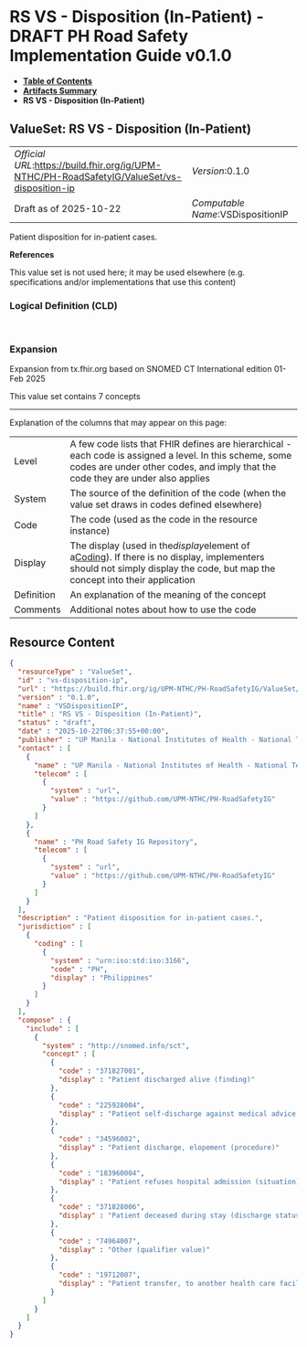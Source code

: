 # RS VS - Disposition (In-Patient) - DRAFT PH Road Safety Implementation Guide v0.1.0

* [**Table of Contents**](toc.md)
* [**Artifacts Summary**](artifacts.md)
* **RS VS - Disposition (In-Patient)**

## ValueSet: RS VS - Disposition (In-Patient) 

| | |
| :--- | :--- |
| *Official URL*:https://build.fhir.org/ig/UPM-NTHC/PH-RoadSafetyIG/ValueSet/vs-disposition-ip | *Version*:0.1.0 |
| Draft as of 2025-10-22 | *Computable Name*:VSDispositionIP |

 
Patient disposition for in-patient cases. 

 **References** 

This value set is not used here; it may be used elsewhere (e.g. specifications and/or implementations that use this content)

### Logical Definition (CLD)

 

### Expansion

Expansion from tx.fhir.org based on SNOMED CT International edition 01-Feb 2025

This value set contains 7 concepts

-------

 Explanation of the columns that may appear on this page: 

| | |
| :--- | :--- |
| Level | A few code lists that FHIR defines are hierarchical - each code is assigned a level. In this scheme, some codes are under other codes, and imply that the code they are under also applies |
| System | The source of the definition of the code (when the value set draws in codes defined elsewhere) |
| Code | The code (used as the code in the resource instance) |
| Display | The display (used in the*display*element of a[Coding](http://hl7.org/fhir/R4/datatypes.html#Coding)). If there is no display, implementers should not simply display the code, but map the concept into their application |
| Definition | An explanation of the meaning of the concept |
| Comments | Additional notes about how to use the code |



## Resource Content

```json
{
  "resourceType" : "ValueSet",
  "id" : "vs-disposition-ip",
  "url" : "https://build.fhir.org/ig/UPM-NTHC/PH-RoadSafetyIG/ValueSet/vs-disposition-ip",
  "version" : "0.1.0",
  "name" : "VSDispositionIP",
  "title" : "RS VS - Disposition (In-Patient)",
  "status" : "draft",
  "date" : "2025-10-22T06:37:55+00:00",
  "publisher" : "UP Manila - National Institutes of Health - National Telehealth Center",
  "contact" : [
    {
      "name" : "UP Manila - National Institutes of Health - National Telehealth Center",
      "telecom" : [
        {
          "system" : "url",
          "value" : "https://github.com/UPM-NTHC/PH-RoadSafetyIG"
        }
      ]
    },
    {
      "name" : "PH Road Safety IG Repository",
      "telecom" : [
        {
          "system" : "url",
          "value" : "https://github.com/UPM-NTHC/PH-RoadSafetyIG"
        }
      ]
    }
  ],
  "description" : "Patient disposition for in-patient cases.",
  "jurisdiction" : [
    {
      "coding" : [
        {
          "system" : "urn:iso:std:iso:3166",
          "code" : "PH",
          "display" : "Philippines"
        }
      ]
    }
  ],
  "compose" : {
    "include" : [
      {
        "system" : "http://snomed.info/sct",
        "concept" : [
          {
            "code" : "371827001",
            "display" : "Patient discharged alive (finding)"
          },
          {
            "code" : "225928004",
            "display" : "Patient self-discharge against medical advice (procedure)"
          },
          {
            "code" : "34596002",
            "display" : "Patient discharge, elopement (procedure)"
          },
          {
            "code" : "183960004",
            "display" : "Patient refuses hospital admission (situation)"
          },
          {
            "code" : "371828006",
            "display" : "Patient deceased during stay (discharge status = dead)"
          },
          {
            "code" : "74964007",
            "display" : "Other (qualifier value)"
          },
          {
            "code" : "19712007",
            "display" : "Patient transfer, to another health care facility (procedure)"
          }
        ]
      }
    ]
  }
}

```
